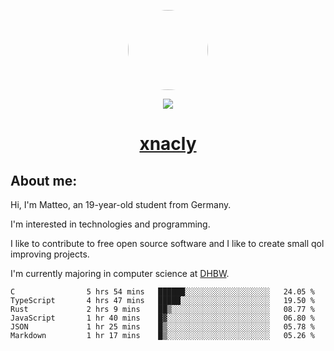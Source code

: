 <p align="center">
  <img style="border-radius: 100px" width="128" height="128" src="https://avatars.githubusercontent.com/u/47723417?v=4"/>
</p>
<p align="center">
  <img src="https://komarev.com/ghpvc/?username=xnacly&&style=flat-square"/>
</p>

<h1 align="center"><a href="https://xnacly.me/"> xnacly</a> </h1>

<h2> About me:</h2>

<p>Hi, I'm Matteo, an 19-year-old student from Germany. </p>
<p>I'm interested in technologies and programming.</p>
<p>I like to contribute to free open source software and I like to create small qol improving projects.</p>
<p>I'm currently majoring in computer science at <a href="https://www.dhbw.de/startseite">DHBW</a>.</p>

<!--START_SECTION:waka-->

```text
C                5 hrs 54 mins   ██████░░░░░░░░░░░░░░░░░░░   24.05 %
TypeScript       4 hrs 47 mins   █████░░░░░░░░░░░░░░░░░░░░   19.50 %
Rust             2 hrs 9 mins    ██▒░░░░░░░░░░░░░░░░░░░░░░   08.77 %
JavaScript       1 hr 40 mins    █▓░░░░░░░░░░░░░░░░░░░░░░░   06.80 %
JSON             1 hr 25 mins    █▒░░░░░░░░░░░░░░░░░░░░░░░   05.78 %
Markdown         1 hr 17 mins    █▒░░░░░░░░░░░░░░░░░░░░░░░   05.26 %
```

<!--END_SECTION:waka-->
